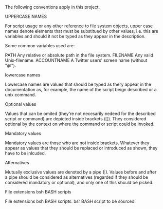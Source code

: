The following conventions apply in this project.

UPPERCASE NAMES

For script usage or any other reference to file system objects, upper case names denote elements that must be substitued by other values, i.e. this are variables and should it not be typed as they appear in the description.

Some common variables used are:

PATH		Any relative or absolute path in the file system.
FILENAME	Any valid Unix-filename.
ACCOUNTNAME	A Twitter users' screen name (without "@").

lowercase names

Lowercase names are values that should be typed as thery appear in the documentation as, for example, the name of the script beign described or a unix command.


Optional values

Values that can be omited (they're not necesarily nedeed for the described script or command) are depicted inside brackets ([]). They considered optional by the context on where the command or script could be invoked.


Mandatory values

Mandatory values are those who are not inside brackets. Whatever they appear as values that they should be replaced or introduced as shown, they have to be inlcuded. 


Alternatives

Mutually exclusive values are denoted by a pipe (|). Values before and after a pipe should be considered as alternatives (regarded if they should be considered mandatory or optional), and only one of this should be picked.

File extensions
bsh	BASH scripts

File extensions
bsh	BASH scripts.
bsr	BASH script to be sourced.
